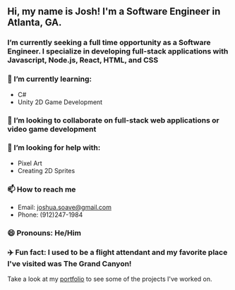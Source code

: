 

## Hi, my name is Josh! I'm a Software Engineer in Atlanta, GA.

### I’m currently seeking a full time opportunity as a Software Engineer. I specialize in developing full-stack applications with Javascript, Node.js, React, HTML, and CSS
### 🌱 I’m currently learning:
- C# 
- Unity 2D Game Development 
### 👯 I’m looking to collaborate on full-stack web applications or video game development
### 🤔 I’m looking for help with: 
- Pixel Art 
- Creating 2D Sprites
### 📫 How to reach me 
- Email: joshua.soave@gmail.com
- Phone: (912)247-1984
### 😄 Pronouns: He/Him
### :airplane: Fun fact: I used to be a flight attendant and my favorite place I've visited was The Grand Canyon! 


Take a look at my [portfolio](https://joshsoave.com/) to see some of the projects I've worked on.
